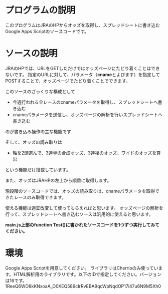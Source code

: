 # プログラムの説明
このプログラムはJRAのHPからオッズを取得し、スプレッドシートに書き込むGoogle Apps Scriptのソースコードです。

# ソースの説明
JRAのHPでは、URLをGETしただけではオッズページにたどり着くことはできないです。
指定のURLに対して、パラメータ（**cname**とよびます）を指定してPOSTすることで、オッズページでたどり着くことでできます。

このソースのざっくりな構成として

- 今週行われる全レースのcnameパラメータを取得し、スプレッドシートへ書き込む
- cnameパラメータを送信し、オッズページの解析を行いスプレッドシートへ書き込む

のが書き込み操作の主な機能です

そして、オッズの読み取りは
- 軸を2頭選んで、3連単の合成オッズ、3連複のオッズ、ワイドのオッズを算出

という機能だけ搭載しています。

また、オッズはJRAHPの左上から順番に取得します。

現段階のソースコードでは、オッズの読み取りは、cnameパラメータを取得できたレースのみ取得できます。

使える機能は適宜改変して使ってもらえればと思います。
オッズページの解析を行って、スプレッドシートへ書き込むソースは汎用的に使えると思います。

**main.js上部のfunction Test()に書かれたソースコードを1つずつ実行してみてください。**

# 環境
Google Apps Scriptを用意してください。
ライブラリはCherrioのみ使っています。HTML解析用のライブラリです。以下のIDで指定してください。バージョンは16です。
1ReeQ6WO8kKNxoaA_O0XEQ589cIrRvEBA9qcWpNqdOP17i47u6N9M5Xh0


